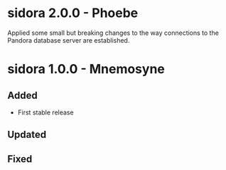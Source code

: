 # sidora 2.0.0 - Phoebe

Applied some small but breaking changes to the way connections to the Pandora database server are established.

# sidora 1.0.0 - Mnemosyne

## Added

* First stable release
  
## Updated

## Fixed
